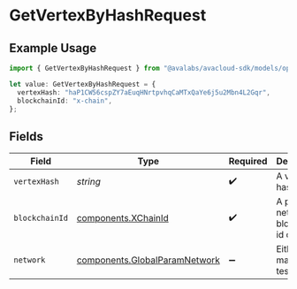 # GetVertexByHashRequest

## Example Usage

```typescript
import { GetVertexByHashRequest } from "@avalabs/avacloud-sdk/models/operations";

let value: GetVertexByHashRequest = {
  vertexHash: "haP1CW56cspZY7aEuqHNrtpvhqCaMTxQaYe6j5u2Mbn4L2Gqr",
  blockchainId: "x-chain",
};
```

## Fields

| Field                                                                          | Type                                                                           | Required                                                                       | Description                                                                    | Example                                                                        |
| ------------------------------------------------------------------------------ | ------------------------------------------------------------------------------ | ------------------------------------------------------------------------------ | ------------------------------------------------------------------------------ | ------------------------------------------------------------------------------ |
| `vertexHash`                                                                   | *string*                                                                       | :heavy_check_mark:                                                             | A vertex hash string.                                                          | haP1CW56cspZY7aEuqHNrtpvhqCaMTxQaYe6j5u2Mbn4L2Gqr                              |
| `blockchainId`                                                                 | [components.XChainId](../../models/components/xchainid.md)                     | :heavy_check_mark:                                                             | A primary network blockchain id or alias.                                      | x-chain                                                                        |
| `network`                                                                      | [components.GlobalParamNetwork](../../models/components/globalparamnetwork.md) | :heavy_minus_sign:                                                             | Either mainnet or testnet/fuji.                                                | mainnet                                                                        |